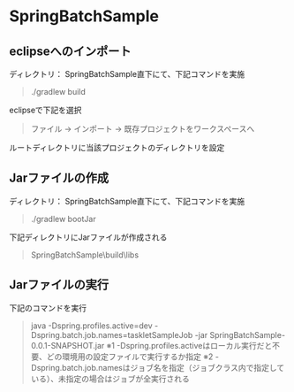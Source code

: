 # SpringBatchSample

## eclipseへのインポート

ディレクトリ： SpringBatchSample直下にて、下記コマンドを実施
>./gradlew build

eclipseで下記を選択
>ファイル -> インポート -> 既存プロジェクトをワークスペースへ

ルートディレクトリに当該プロジェクトのディレクトリを設定

## Jarファイルの作成
ディレクトリ： SpringBatchSample直下にて、下記コマンドを実施
>./gradlew bootJar

下記ディレクトリにJarファイルが作成される
> SpringBatchSample\build\libs

## Jarファイルの実行

下記のコマンドを実行
>java -Dspring.profiles.active=dev -Dspring.batch.job.names=taskletSampleJob -jar SpringBatchSample-0.0.1-SNAPSHOT.jar
※1 -Dspring.profiles.activeはローカル実行だと不要、どの環境用の設定ファイルで実行するか指定
※2 -Dspring.batch.job.namesはジョブ名を指定（ジョブクラス内で指定している）、未指定の場合はジョブが全実行される